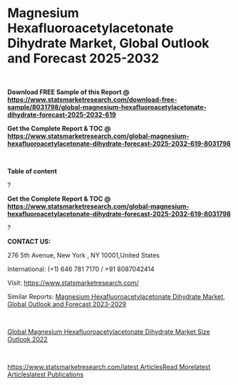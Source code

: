 <h1>Magnesium Hexafluoroacetylacetonate Dihydrate Market, Global Outlook and Forecast 2025-2032</h1><br/><p><strong>Download FREE Sample of this Report @ <a href="https://www.statsmarketresearch.com/download-free-sample/8031798/global-magnesium-hexafluoroacetylacetonate-dihydrate-forecast-2025-2032-619">https://www.statsmarketresearch.com/download-free-sample/8031798/global-magnesium-hexafluoroacetylacetonate-dihydrate-forecast-2025-2032-619</a></strong></p>
 
 
 
 <div><b>Get the Complete Report & TOC @ <a href="https://www.statsmarketresearch.com/global-magnesium-hexafluoroacetylacetonate-dihydrate-forecast-2025-2032-619-8031798">https://www.statsmarketresearch.com/global-magnesium-hexafluoroacetylacetonate-dihydrate-forecast-2025-2032-619-8031798</a></b></div>
 
 
 
 <p><br />
 
 <b>Table of content</b></p>
 
 
 
 <p>? </p>
 
 
 
 <div><b>Get the Complete Report & TOC @ <a href="https://www.statsmarketresearch.com/global-magnesium-hexafluoroacetylacetonate-dihydrate-forecast-2025-2032-619-8031798">https://www.statsmarketresearch.com/global-magnesium-hexafluoroacetylacetonate-dihydrate-forecast-2025-2032-619-8031798</a></b></div>
 
 
 
 <p>? </p>
 
 
 
 <p><b>CONTACT US:</b><br />
 
 276 5th Avenue, New York , NY 10001,United States<br />
 
 International: (+1) 646 781 7170 / +91 8087042414<br />
 
 Visit: <a href="https://www.statsmarketresearch.com/">https://www.statsmarketresearch.com/</a><br />
 
 Similar Reports: <a href="https://www.statsmarketresearch.com/global-magnesium-hexafluoroacetylacetonate-dihydrate-forecast-2025-2032-619-8031798">Magnesium Hexafluoroacetylacetonate Dihydrate Market, Global Outlook and Forecast 2023-2029</a><br />
 
 <br />
 
 <a href="https://www.statsmarketresearch.com/global-magnesium-hexafluoroacetylacetonate-dihydrate-forecast-2025-2032-619-8031798">Global Magnesium Hexafluoroacetylacetonate Dihydrate Market Size Outlook 2022</a><br />
 
 <br />
 
 <a href="https://gyeongbokgung.com">https://www.statsmarketresearch.com/</a><a href="https://hallyeomaritime.com">latest Articles</a><a href="https://jingwansa.com">Read More</a><a href="https://nguoiviet.jp/">latest Articles</a><a href="https://www.intelmarketresearch.com/">latest Publications</a></p>